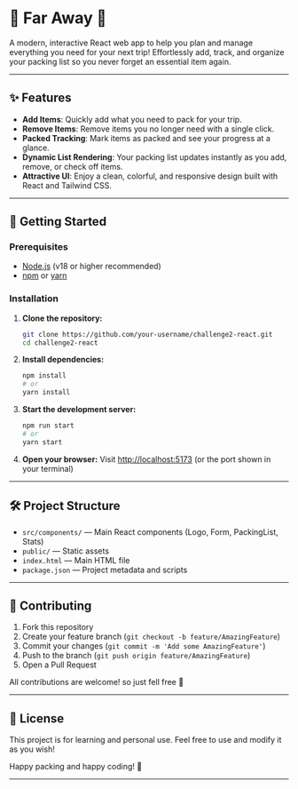 # 🌴 Far Away 👜

A modern, interactive React web app to help you plan and manage everything you need for your next trip! Effortlessly add, track, and organize your packing list so you never forget an essential item again.

---

## ✨ Features

- **Add Items**: Quickly add what you need to pack for your trip.
- **Remove Items**: Remove items you no longer need with a single click.
- **Packed Tracking**: Mark items as packed and see your progress at a glance.
- **Dynamic List Rendering**: Your packing list updates instantly as you add, remove, or check off items.
- **Attractive UI**: Enjoy a clean, colorful, and responsive design built with React and Tailwind CSS.

---

## 🚀 Getting Started

### Prerequisites
- [Node.js](https://nodejs.org/) (v18 or higher recommended)
- [npm](https://www.npmjs.com/) or [yarn](https://yarnpkg.com/)

### Installation

1. **Clone the repository:**
   ```bash
   git clone https://github.com/your-username/challenge2-react.git
   cd challenge2-react
   ```
2. **Install dependencies:**
   ```bash
   npm install
   # or
   yarn install
   ```
3. **Start the development server:**
   ```bash
   npm run start
   # or
   yarn start
   ```
4. **Open your browser:**
   Visit [http://localhost:5173](http://localhost:5173) (or the port shown in your terminal)

---

## 🛠️ Project Structure

- `src/components/` — Main React components (Logo, Form, PackingList, Stats)
- `public/` — Static assets
- `index.html` — Main HTML file
- `package.json` — Project metadata and scripts

---

## 🤝 Contributing

1. Fork this repository
2. Create your feature branch (`git checkout -b feature/AmazingFeature`)
3. Commit your changes (`git commit -m 'Add some AmazingFeature'`)
4. Push to the branch (`git push origin feature/AmazingFeature`)
5. Open a Pull Request

All contributions are welcome! so just fell free 🎉

---

## 📄 License

This project is for learning and personal use. Feel free to use and modify it as you wish!

Happy packing and happy coding! 🚀

---
